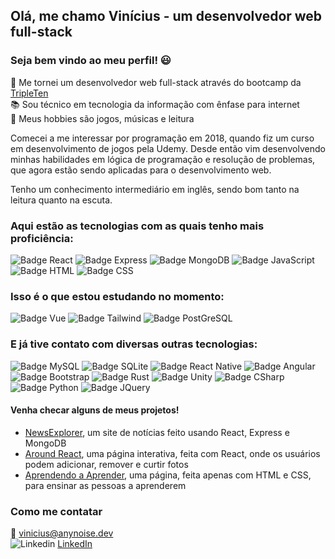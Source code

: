 ## Olá, me chamo Vinícius - um desenvolvedor web full-stack
### Seja bem vindo ao meu perfil! 😃

🌱 Me tornei um desenvolvedor web full-stack através do bootcamp da [TripleTen](https://tripleten.com/pt-bra/web/meet/)  
📚 Sou técnico em tecnologia da informação com ênfase para internet  
💬 Meus hobbies são jogos, músicas e leitura

Comecei a me interessar por programação em 2018, quando fiz um curso em desenvolvimento de jogos pela Udemy. Desde então vim desenvolvendo minhas habilidades em lógica de programação e resolução de problemas, que agora estão sendo aplicadas para o desenvolvimento web.

Tenho um conhecimento intermediário em inglês, sendo bom tanto na leitura quanto na escuta.

### Aqui estão as tecnologias com as quais tenho mais proficiência:

![Badge React](https://img.shields.io/badge/React-20232A?style=for-the-badge&logo=react&logoColor=61DAFB)
![Badge Express](https://img.shields.io/badge/Express.js-404D59?style=for-the-badge)
![Badge MongoDB](https://img.shields.io/badge/MongoDB-4EA94B?style=for-the-badge&logo=mongodb&logoColor=white)
![Badge JavaScript](https://img.shields.io/badge/JavaScript-F7DF1E?style=for-the-badge&logo=javascript&logoColor=black)
![Badge HTML](https://img.shields.io/badge/HTML5-E34F26?style=for-the-badge&logo=html5&logoColor=white)
![Badge CSS](https://img.shields.io/badge/CSS3-1572B6?style=for-the-badge&logo=css3&logoColor=white)

### Isso é o que estou estudando no momento:

![Badge Vue](https://img.shields.io/badge/Vue.js-35495E?style=for-the-badge&logo=vue.js&logoColor=4FC08D)
![Badge Tailwind](https://img.shields.io/badge/Tailwind_CSS-38B2AC?style=for-the-badge&logo=tailwind-css&logoColor=white)
![Badge PostGreSQL](https://img.shields.io/badge/PostgreSQL-316192?style=for-the-badge&logo=postgresql&logoColor=white)

### E já tive contato com diversas outras tecnologias:

![Badge MySQL](https://img.shields.io/badge/MySQL-00000F?style=for-the-badge&logo=mysql&logoColor=white)
![Badge SQLite](https://img.shields.io/badge/SQLite-07405E?style=for-the-badge&logo=sqlite&logoColor=white)
![Badge React Native](https://img.shields.io/badge/React_Native-20232A?style=for-the-badge&logo=react&logoColor=61DAFB)
![Badge Angular](https://img.shields.io/badge/Angular-DD0031?style=for-the-badge&logo=angular&logoColor=white)
![Badge Bootstrap](https://img.shields.io/badge/Bootstrap-563D7C?style=for-the-badge&logo=bootstrap&logoColor=white)
![Badge Rust](https://img.shields.io/badge/Rust-000000?style=for-the-badge&logo=rust&logoColor=white)
![Badge Unity](https://img.shields.io/badge/Unity-100000?style=for-the-badge&logo=unity&logoColor=white)
![Badge CSharp](https://img.shields.io/badge/C%23-239120?style=for-the-badge&logo=c-sharp&logoColor=white)
![Badge Python](https://img.shields.io/badge/Python-14354C?style=for-the-badge&logo=python&logoColor=white)
![Badge JQuery](https://img.shields.io/badge/jQuery-0769AD?style=for-the-badge&logo=jquery&logoColor=white)

#### Venha checar alguns de meus projetos!

- [NewsExplorer](https://github.com/anynoise00/news-explorer-frontend), um site de notícias feito usando React, Express e MongoDB
- [Around React](https://github.com/anynoise00/around-react_ptbr), uma página interativa, feita com React, onde os usuários podem adicionar, remover e curtir fotos
- [Aprendendo a Aprender](https://github.com/anynoise00/web_project_1_ptbr), uma página, feita apenas com HTML e CSS, para ensinar as pessoas a aprenderem

### Como me contatar

📧 vinicius@anynoise.dev  
![Linkedin](https://i.stack.imgur.com/gVE0j.png) [LinkedIn](https://www.linkedin.com/in/vinip-dev/)
&nbsp;
